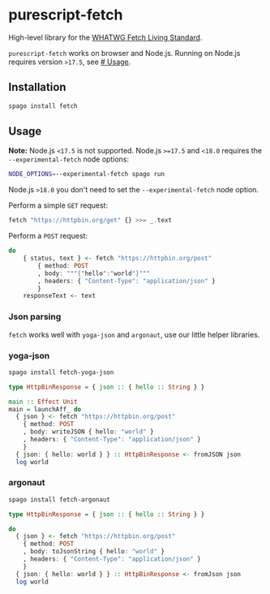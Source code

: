 # purescript-fetch

High-level library for the [WHATWG Fetch Living Standard](https://fetch.spec.whatwg.org/).

`purescript-fetch` works on browser and Node.js. 
Running on Node.js requires version `>17.5`, see [# Usage](#usage).

## Installation

```bash
spago install fetch
```

## Usage

**Note:** 
Node.js `<17.5` is not supported.
Node.js `>=17.5` and `<18.0` requires the `--experimental-fetch` node options:
```bash
NODE_OPTIONS=--experimental-fetch spago run
```
Node.js `>18.0` you don't need to set the `--experimental-fetch` node option.

Perform a simple `GET` request:
```purescript
fetch "https://httpbin.org/get" {} >>= _.text
```

Perform a `POST` request:
```purescript
do
    { status, text } <- fetch "https://httpbin.org/post"
        { method: POST
        , body: """{"hello":"world"}"""
        , headers: { "Content-Type": "application/json" }
        }
    responseText <- text
```

### Json parsing

`fetch` works well with `yoga-json` and `argonaut`, use our little helper libraries.

### yoga-json

```bash
spago install fetch-yoga-json
```

```purescript
type HttpBinResponse = { json :: { hello :: String } }

main :: Effect Unit
main = launchAff_ do
  { json } <- fetch "https://httpbin.org/post"
    { method: POST
    , body: writeJSON { hello: "world" }
    , headers: { "Content-Type": "application/json" }
    }
  { json: { hello: world } } :: HttpBinResponse <- fromJSON json
  log world
```

### argonaut

```bash
spago install fetch-argonaut
```

```purescript
type HttpBinResponse = { json :: { hello :: String } }

do
  { json } <- fetch "https://httpbin.org/post"
    { method: POST
    , body: toJsonString { hello: "world" }
    , headers: { "Content-Type": "application/json" }
    }
  { json: { hello: world } } :: HttpBinResponse <- fromJson json
  log world
```

